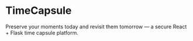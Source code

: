 # TimeCapsule
Preserve your moments today and revisit them tomorrow — a secure React + Flask time capsule platform.
